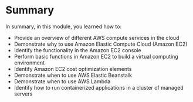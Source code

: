 # Summary

In summary, in this module, you learned how to:
- Provide an overview of different AWS compute services in the cloud
- Demonstrate why to use Amazon Elastic Compute Cloud (Amazon EC2)
- Identify the functionality in the Amazon EC2 console
- Perform basic functions in Amazon EC2 to build a virtual computing environment
- Identify Amazon EC2 cost optimization elements
- Demonstrate when to use AWS Elastic Beanstalk
- Demonstrate when to use AWS Lambda
- Identify how to run containerized applications in a cluster of managed servers
